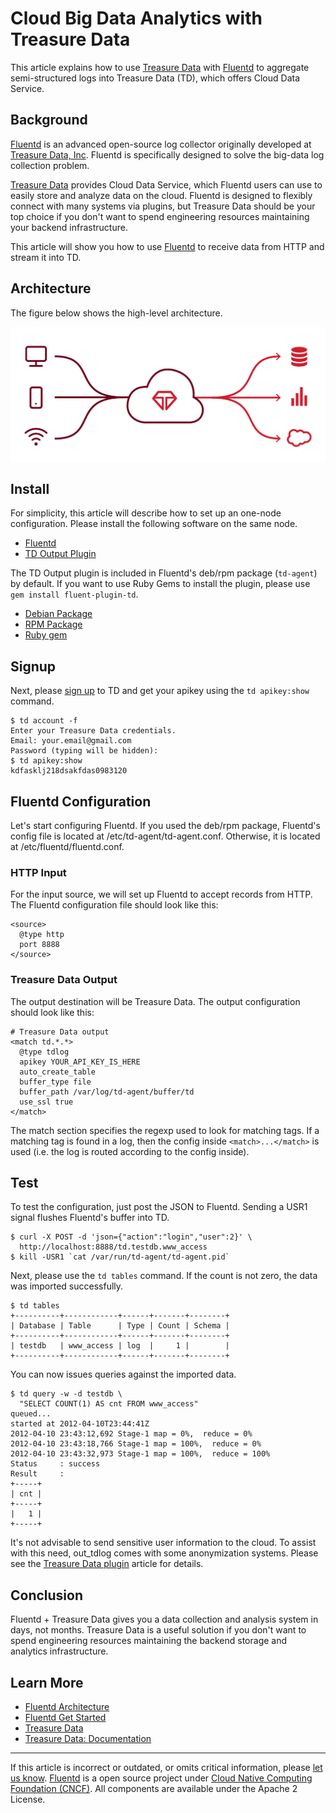 # Cloud Big Data Analytics with Treasure Data

This article explains how to use [Treasure Data](www.fluentd.org/treasuredata) with [Fluentd](http://fluentd.org/)
to aggregate semi-structured logs into Treasure Data (TD), which offers
Cloud Data Service.


## Background

[Fluentd](http://fluentd.org/) is an advanced open-source log collector
originally developed at [Treasure Data,
Inc](www.fluentd.org/treasuredata). Fluentd is specifically designed to
solve the big-data log collection problem.

[Treasure Data](http://www.fluentd.org/treasuredata) provides Cloud Data
Service, which Fluentd users can use to easily store and analyze data on
the cloud. Fluentd is designed to flexibly connect with many systems via
plugins, but Treasure Data should be your top choice if you don't want
to spend engineering resources maintaining your backend infrastructure.

This article will show you how to use [Fluentd](http://fluentd.org/) to
receive data from HTTP and stream it into TD.

## Architecture

The figure below shows the high-level architecture.

![](/images/treasuredata_architecture.png)


## Install

For simplicity, this article will describe how to set up an one-node
configuration. Please install the following software on the same node.

-   [Fluentd](http://fluentd.org/)
-   [TD Output Plugin](https://github.com/treasure-data/fluent-plugin-td)

The TD Output plugin is included in Fluentd's deb/rpm package
(`td-agent`) by default. If you want to use Ruby Gems to install the
plugin, please use `gem install fluent-plugin-td`.

-   [Debian Package](/articles/install-by-deb.md)
-   [RPM Package](/articles/install-by-rpm.md)
-   [Ruby gem](/articles/install-by-gem.md)

## Signup

Next, please [sign up](https://console.treasure-data.com/users/sign_up)
to TD and get your apikey using the `td apikey:show` command.

``` {.CodeRay}
$ td account -f
Enter your Treasure Data credentials.
Email: your.email@gmail.com
Password (typing will be hidden):
$ td apikey:show
kdfasklj218dsakfdas0983120
```

## Fluentd Configuration

Let's start configuring Fluentd. If you used the deb/rpm package,
Fluentd's config file is located at /etc/td-agent/td-agent.conf.
Otherwise, it is located at /etc/fluentd/fluentd.conf.

### HTTP Input

For the input source, we will set up Fluentd to accept records from
HTTP. The Fluentd configuration file should look like this:

``` {.CodeRay}
<source>
  @type http
  port 8888
</source>
```

### Treasure Data Output

The output destination will be Treasure Data. The output configuration
should look like this:

``` {.CodeRay}
# Treasure Data output
<match td.*.*>
  @type tdlog
  apikey YOUR_API_KEY_IS_HERE
  auto_create_table
  buffer_type file
  buffer_path /var/log/td-agent/buffer/td
  use_ssl true
</match>
```

The match section specifies the regexp used to look for matching tags.
If a matching tag is found in a log, then the config inside
`<match>...</match>` is used (i.e. the log is routed according to the
config inside).

## Test

To test the configuration, just post the JSON to Fluentd. Sending a USR1
signal flushes Fluentd's buffer into TD.

``` {.CodeRay}
$ curl -X POST -d 'json={"action":"login","user":2}' \
  http://localhost:8888/td.testdb.www_access
$ kill -USR1 `cat /var/run/td-agent/td-agent.pid`
```

Next, please use the `td tables` command. If the count is not zero, the
data was imported successfully.

``` {.CodeRay}
$ td tables
+----------+------------+------+-------+--------+
| Database | Table      | Type | Count | Schema |
+----------+------------+------+-------+--------+
| testdb   | www_access | log  |     1 |        |
+----------+------------+------+-------+--------+
```

You can now issues queries against the imported data.

``` {.CodeRay}
$ td query -w -d testdb \
  "SELECT COUNT(1) AS cnt FROM www_access"
queued...
started at 2012-04-10T23:44:41Z
2012-04-10 23:43:12,692 Stage-1 map = 0%,  reduce = 0%
2012-04-10 23:43:18,766 Stage-1 map = 100%,  reduce = 0%
2012-04-10 23:43:32,973 Stage-1 map = 100%,  reduce = 100%
Status     : success
Result     :
+-----+
| cnt |
+-----+
|   1 |
+-----+
```
It\'s not advisable to send sensitive user information to the cloud. To
assist with this need, out\_tdlog comes with some anonymization systems.
Please see the [Treasure Data plugin](http://github.com/treasure-data/fluent-plugin-td/) article for
details.

## Conclusion

Fluentd + Treasure Data gives you a data collection and analysis system
in days, not months. Treasure Data is a useful solution if you don't
want to spend engineering resources maintaining the backend storage and
analytics infrastructure.

## Learn More

-   [Fluentd Architecture](//www.fluentd.org/architecture)
-   [Fluentd Get Started](/articles/quickstart.md)
-   [Treasure Data](http://www.fluentd.org/treasuredata)
-   [Treasure Data: Documentation](http://docs.treasuredata.com/)


------------------------------------------------------------------------

If this article is incorrect or outdated, or omits critical information,
please [let us know](https://github.com/fluent/fluentd-docs/issues?state=open).
[Fluentd](http://www.fluentd.org/) is a open source project under [Cloud
Native Computing Foundation (CNCF)](https://cncf.io/). All components
are available under the Apache 2 License.

